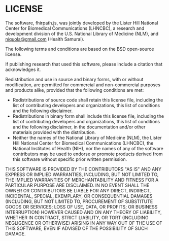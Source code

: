 # LICENSE

The software, fhirpath.js, was jointly developed by the Lister Hill National
Center for Biomedical Communications (LHNCBC), a research and development
division of the U.S. National Library of Medicine (NLM), and niquola@gmail.com
(Health Samurai).

The following terms and conditions are based on the BSD open-source license.

If publishing research that used this software, please include a citation that
acknowledges it.

Redistribution and use in source and binary forms, with or without modification,
are permitted for commercial and non-commercial purposes and products alike,
provided that the following conditions are met:

  * Redistributions of source code shall retain this license file, including the
  list of contributing developers and organizations, this list of conditions and
  the following disclaimer.
  * Redistributions in binary form shall include this license file, including the
  list of contributing developers and organizations, this list of conditions and
  the following disclaimer, in the documentation and/or other materials provided
  with the distribution.
  * Neither the names of the National Library of Medicine (NLM), the Lister Hill
  National Center for Biomedical Communications (LHNCBC), the National
  Institutes of Health (NIH), nor the names of any of the software contributors
  may be used to endorse or promote products derived from this software without
  specific prior written permission.

THIS SOFTWARE IS PROVIDED BY THE CONTRIBUTORS "AS IS" AND ANY EXPRESS
OR IMPLIED WARRANTIES, INCLUDING, BUT NOT LIMITED TO, THE IMPLIED WARRANTIES OF
MERCHANTABILITY AND FITNESS FOR A PARTICULAR PURPOSE ARE DISCLAIMED. IN NO EVENT
SHALL THE OWNER OR CONTRIBUTORS BE LIABLE FOR ANY DIRECT, INDIRECT, INCIDENTAL,
SPECIAL, EXEMPLARY, OR CONSEQUENTIAL DAMAGES (INCLUDING, BUT NOT LIMITED TO,
PROCUREMENT OF SUBSTITUTE GOODS OR SERVICES; LOSS OF USE, DATA, OR PROFITS; OR
BUSINESS INTERRUPTION) HOWEVER CAUSED AND ON ANY THEORY OF LIABILITY, WHETHER IN
CONTRACT, STRICT LIABILITY, OR TORT (INCLUDING NEGLIGENCE OR OTHERWISE) ARISING
IN ANY WAY OUT OF THE USE OF THIS SOFTWARE, EVEN IF ADVISED OF THE POSSIBILITY
OF SUCH DAMAGE.
